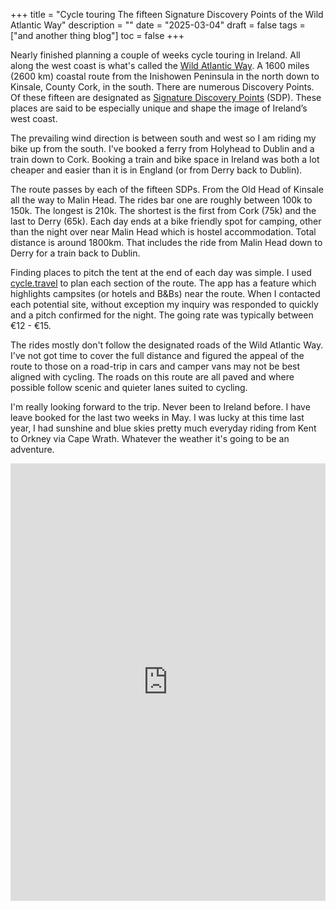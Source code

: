 +++
title = "Cycle touring  The fifteen Signature Discovery Points of the Wild Atlantic Way"
description = ""
date = "2025-03-04"
draft = false
tags = ["and another thing blog"]
toc = false
+++

Nearly finished planning a couple of weeks cycle touring in Ireland. All along the west coast is what's called the [Wild Atlantic Way](https://www.thewildatlanticway.com/).  A 1600 miles (2600 km)  coastal route from the Inishowen Peninsula in the north down to Kinsale, County Cork, in the south. There are numerous Discovery Points. Of these fifteen are designated as [Signature Discovery Points](https://www.thewildatlanticway.com/discovery-points/) (SDP). These places are said to be especially unique and shape the image of Ireland’s west coast.

The prevailing wind direction is between south and west so I am riding my bike up from the south. I've booked a ferry from Holyhead to Dublin and a train down to Cork. Booking a train and bike space in Ireland was both a lot cheaper and easier than it is in England (or from Derry back to Dublin).

The route passes by each of the fifteen SDPs. From the Old Head of Kinsale all the way to Malin Head. The rides bar one are roughly between 100k to 150k. The longest is 210k. The shortest is the first from Cork (75k) and the last to Derry (65k). Each day ends at a bike friendly spot for camping, other than the night over near Malin Head which is hostel accommodation. Total distance is around 1800km. That includes the ride from Malin Head down to Derry for a train back to Dublin. 

Finding places to pitch the tent at the end of each day was simple. I used [cycle.travel](https://cycle.travel/) to plan each section of the route. The app has a feature which highlights campsites (or hotels and B&Bs) near the route. When I contacted each potential site, without exception my inquiry was responded to quickly and a pitch confirmed for the night. The going rate was typically between €12 - €15. 

The rides mostly don't follow the designated roads of the Wild Atlantic Way. I've not got time to cover the full distance and figured the appeal of the route to those on a road-trip in cars and camper vans may not be best aligned with cycling. The roads on this route are all paved and where possible follow scenic and quieter lanes suited to cycling.

I'm really looking forward to the trip. Never been to Ireland before. I have leave booked for the last two weeks in May. I was lucky at this time last year, I had sunshine and blue skies pretty much everyday riding from Kent to Orkney via Cape Wrath. Whatever the weather it's going to be an adventure. 


<iframe src="https://ridewithgps.com/embeds?type=event&eventId=351679&title=The%20fifteen%20Signature%20Discovery%20Points%20of%20the%20Wild%20Atlantic%20Way.%20&metricUnits=true&sampleGraph=true&distanceMarkers=true&defaultShowAll=true" style="width: 1px; min-width: 100%; height: 700px; border: none;" scrolling="no"></iframe>